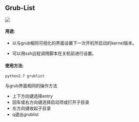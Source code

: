 ## Grub-List

![](../image/grublist.png)

#### 用途:

* 以与grub相同可视化的界面设置下一次开机所启动的kernel版本。

* 可以用ssh远程调用脚本在关机前进行设置。

#### 使用方法:

```shellpower
python2.7 grublist
```

与grub界面相同的操作方法
* 上下方向键选择entry
* 回车或右方向键选择启动项或打开子目录
* 左方向键收起子目录
* q退出grublist
